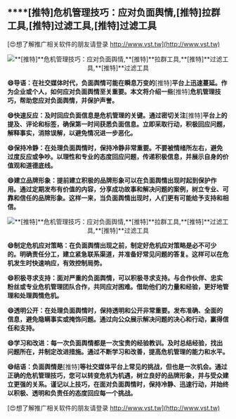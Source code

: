 ## ****[推特]**危机管理技巧：应对负面舆情,**[推特]**拉群工具,**[推特]**过滤工具,**[推特]**过滤工具**

[😍想了解推广相关软件的朋友请登录 http://www.vst.tw](http://www.vst.tw)

 <center><img src="https://vst.tw/MP4/tuiguang/png/0.png" alt="**[推特]**危机管理技巧：应对负面舆情,**[推特]**拉群工具,**[推特]**过滤工具,**[推特]**过滤工具"></center>

**😄导语：在社交媒体时代，负面舆情可能在瞬息万变的**[推特]**平台上迅速蔓延。作为企业或个人，如何应对负面舆情至关重要。本文将介绍一些**[推特]**危机管理技巧，帮助您应对负面舆情，并保护声誉。**

**😄快速反应：及时回应负面信息是危机管理的关键。通过密切关注**[推特]**平台上的提及、评论和标签，确保第一时间获悉负面信息。立即采取行动，积极回应问题，解释事实，消除误解，以避免情况进一步恶化。**

**😄保持冷静：在处理负面舆情时，保持冷静非常重要。不要被情绪所左右，避免过度反应或争吵。以理性和专业的态度回应问题，传递积极信息，并展示自身的价值观和道德底线。**

**😄建立品牌形象：提前建立积极的品牌形象可以在负面舆情出现时起到保护作用。通过定期发布有价值的内容，分享成功故事和解决问题的案例，树立专业、可靠和信任的品牌形象。这样一来，当负面舆情出现时，人们更有可能给予支持和相信。**

 <center><img src="https://vst.tw/MP4/tuiguang/png/1.png" alt="**[推特]**危机管理技巧：应对负面舆情,**[推特]**拉群工具,**[推特]**过滤工具,**[推特]**过滤工具"></center>

**😄制定危机应对策略：在负面舆情出现之前，制定好危机应对策略是必不可少的。明确责任分工，建立紧急联系渠道，并准备好常见问题的答复。这样可以在危机发生时快速响应，有效控制局势。**

**😄积极寻求支持：面对严重的负面舆情，可以积极寻求支持。与合作伙伴、忠实粉丝或专业危机管理团队合作，共同应对困难。借助他们的力量和经验，更好地管理和处理舆情危机。**

**😄透明公开：在处理负面舆情时，保持透明和公开非常重要。发布准确、全面的信息，避免隐瞒事实或掩饰问题。通过向公众展示解决问题的决心和行动，赢得信任和支持。**

**😄学习和改进：每一次负面舆情都是一次宝贵的经验教训。及时总结经验，找出问题所在，并制定改进措施。通过不断学习和改善，提高危机管理的能力和水平。**

**😄结语：负面舆情是**[推特]**等社交媒体平台上常见的挑战，但也是一次机会。通过正确的危机管理技巧，您可以转变危机为机遇，树立良好的品牌形象，并与受众建立更强的关系。谨记以上技巧，在面对负面舆情时，保持冷静、迅速行动，并始终以积极、透明和负责任的态度回应每一个挑战。**

[😍想了解推广相关软件的朋友请登录 http://www.vst.tw](http://www.vst.tw)




